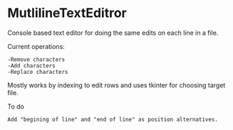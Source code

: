 # MutlilineTextEditror
Console based text editor for doing the same edits on each line in a file.

Current operations:
```
-Remove characters
-Add characters
-Replace characters
```
Mostly works by indexing to edit rows and uses tkinter for choosing target file.

To do
```
Add "begining of line" and "end of line" as position alternatives.
```
